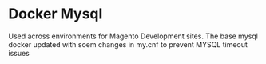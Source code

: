 # Docker Mysql

Used across environments for Magento Development sites.
The base mysql docker updated with soem changes in my.cnf to prevent MYSQL timeout issues

